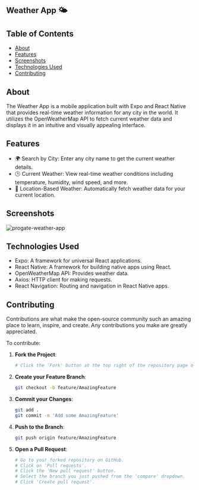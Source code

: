 ## Weather App 🌤️

## Table of Contents
- [About](#about)
- [Features](#features)
- [Screenshots](#screenshots)
- [Technologies Used](#technologies-used)
- [Contributing](#contributing)

## About
The Weather App is a mobile application built with Expo and React Native that provides real-time weather information for any city in the world. It utilizes the OpenWeatherMap API to fetch current weather data and displays it in an intuitive and visually appealing interface.

## Features
- 🌍 Search by City: Enter any city name to get the current weather details.
- 🕒 Current Weather: View real-time weather conditions including temperature, humidity, wind speed, and more.
- 🧭 Location-Based Weather: Automatically fetch weather data for your current location.


## Screenshots
![progate-weather-app](https://github.com/addinseptyan/progate-weather-app/assets/76584759/ee065fd1-f04f-4c8f-b9f2-3ad3867b1dab)

## Technologies Used
- Expo: A framework for universal React applications.
- React Native: A framework for building native apps using React.
- OpenWeatherMap API: Provides weather data.
- Axios: HTTP client for making requests.
- React Navigation: Routing and navigation in React Native apps.

## Contributing
Contributions are what make the open-source community such an amazing place to learn, inspire, and create. Any contributions you make are greatly appreciated.

To contribute:

1. **Fork the Project**:
    ```bash
    # Click the 'Fork' button at the top right of the repository page on GitHub.
    ```

2. **Create your Feature Branch**:
    ```bash
    git checkout -b feature/AmazingFeature
    ```

3. **Commit your Changes**:
    ```bash
    git add .
    git commit -m 'Add some AmazingFeature'
    ```

4. **Push to the Branch**:
    ```bash
    git push origin feature/AmazingFeature
    ```

5. **Open a Pull Request**:
    ```bash
    # Go to your forked repository on GitHub.
    # Click on 'Pull requests'.
    # Click the 'New pull request' button.
    # Select the branch you just pushed from the 'compare' dropdown.
    # Click 'Create pull request'.
    ```

